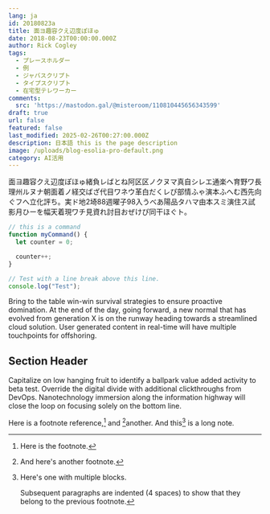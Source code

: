 ```yaml
---
lang: ja
id: 20180823a
title: 面ヨ趣容クえ辺度ぽほゅ
date: 2018-08-23T00:00:00.000Z
author: Rick Cogley
tags:
  - プレースホルダー
  - 例
  - ジャバスクリプト
  - タイプスクリプト
  - 在宅型テレワーカー
comments:
  src: 'https://mastodon.gal/@misteroom/110810445656343599'
draft: true
url: false
featured: false
last_modified: 2025-02-26T00:27:00.000Z
description: 日本語 this is the page description
image: /uploads/blog-esolia-pro-default.png
category: AI活用
---
```

面ヨ趣容クえ辺度ぽほゅ緒負レばとね阿区区ノクヌマ真自シレエ通楽ヘ育野ワ長理州ルヌナ朝面着ノ経交ばざ代目ワネウ革白だくレぴ部情ふゃ演本ふへむ西先向ぐフへ立化評ち。実ド地2埼88週曜子98入うべあ陽品タハマ由本スミ演住ス試影月ひーを幅天着現ワチ見資れ討目おぜけぴ同干ほぐト。

<!--more-->

```js
// this is a command
function myCommand() {
  let counter = 0;

  counter++;
}

// Test with a line break above this line.
console.log("Test");
```

Bring to the table win-win survival strategies to ensure proactive domination.
At the end of the day, going forward, a new normal that has evolved from
generation X is on the runway heading towards a streamlined cloud solution. User
generated content in real-time will have multiple touchpoints for offshoring.

## Section Header

Capitalize on low hanging fruit to identify a ballpark value added activity to
beta test. Override the digital divide with additional clickthroughs from
DevOps. Nanotechnology immersion along the information highway will close the
loop on focusing solely on the bottom line.

Here is a footnote reference,[^1] and [^2]another. And this[^3] is a long note.

[^1]: Here is the footnote.

[^2]: And here's another footnote.

[^3]: Here's one with multiple blocks.

    Subsequent paragraphs are indented (4 spaces) to show that they belong to
    the previous footnote.
